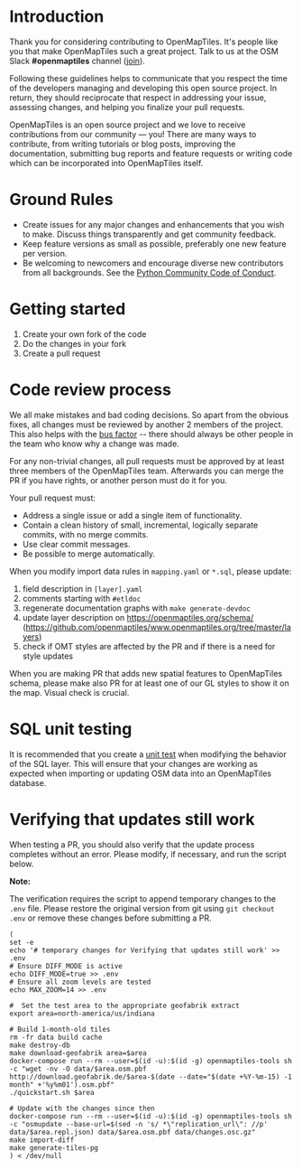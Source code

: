 # Introduction

Thank you for considering contributing to OpenMapTiles. It's people like you that make OpenMapTiles such a great project. Talk to us at the OSM Slack **#openmaptiles** channel ([join](https://osmus-slack.herokuapp.com/)).

Following these guidelines helps to communicate that you respect the time of the developers managing and developing this open source project. In return, they should reciprocate that respect in addressing your issue, assessing changes, and helping you finalize your pull requests.

OpenMapTiles is an open source project and we love to receive contributions from our community — you! There are many ways to contribute, from writing tutorials or blog posts, improving the documentation, submitting bug reports and feature requests or writing code which can be incorporated into OpenMapTiles itself.

# Ground Rules

 * Create issues for any major changes and enhancements that you wish to make. Discuss things transparently and get community feedback.
 * Keep feature versions as small as possible, preferably one new feature per version.
 * Be welcoming to newcomers and encourage diverse new contributors from all backgrounds. See the [Python Community Code of Conduct](https://www.python.org/psf/codeofconduct/).

# Getting started

1. Create your own fork of the code
1. Do the changes in your fork
1. Create a pull request

# Code review process

We all make mistakes and bad coding decisions. So apart from the obvious fixes, all changes must be reviewed by another 2 members of the project. This also helps with the [bus factor](https://en.wikipedia.org/wiki/Bus_factor) -- there should always be other people in the team who know why a change was made.

For any non-trivial changes, all pull requests must be approved by at least three members of the OpenMapTiles team. Afterwards you can merge the PR if you have rights, or another person must do it for you.

Your pull request must:

 * Address a single issue or add a single item of functionality.
 * Contain a clean history of small, incremental, logically separate commits,
   with no merge commits.
 * Use clear commit messages.
 * Be possible to merge automatically.

When you modify import data rules in `mapping.yaml` or `*.sql`, please update:

1. field description in `[layer].yaml`
2. comments starting with `#etldoc`
3. regenerate documentation graphs with `make generate-devdoc`
4. update layer description on https://openmaptiles.org/schema/ (https://github.com/openmaptiles/www.openmaptiles.org/tree/master/layers)
5. check if OMT styles are affected by the PR and if there is a need for style updates

When you are making PR that adds new spatial features to OpenMapTiles schema, please make also PR for at least one of our GL styles to show it on the map. Visual check is crucial.

# SQL unit testing

It is recommended that you create a [unit test](TESTING.md) when modifying the behavior of the SQL layer.  This will ensure that your changes are working as expected when importing or updating OSM data into an OpenMapTiles database.

# Verifying that updates still work

When testing a PR, you should also verify that the update process completes without an error. Please modify, if necessary, and run the script below.

**Note:**

The verification requires the script to append temporary changes to the `.env` file. Please restore the original version from git using `git checkout .env` or remove these changes before submitting a PR.

```
(
set -e
echo '# temporary changes for Verifying that updates still work' >> .env 
# Ensure DIFF_MODE is active
echo DIFF_MODE=true >> .env
# Ensure all zoom levels are tested
echo MAX_ZOOM=14 >> .env

#  Set the test area to the appropriate geofabrik extract
export area=north-america/us/indiana

# Build 1-month-old tiles
rm -fr data build cache
make destroy-db
make download-geofabrik area=$area
docker-compose run --rm --user=$(id -u):$(id -g) openmaptiles-tools sh -c "wget -nv -O data/$area.osm.pbf http://download.geofabrik.de/$area-$(date --date="$(date +%Y-%m-15) -1 month" +'%y%m01').osm.pbf"
./quickstart.sh $area

# Update with the changes since then
docker-compose run --rm --user=$(id -u):$(id -g) openmaptiles-tools sh -c "osmupdate --base-url=$(sed -n 's/ *\"replication_url\": //p' data/$area.repl.json) data/$area.osm.pbf data/changes.osc.gz"
make import-diff
make generate-tiles-pg
) < /dev/null
```
